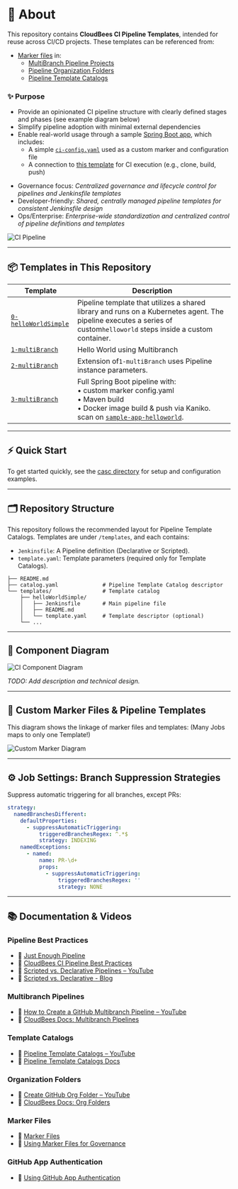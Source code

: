 # 🧪 About

This repository contains **CloudBees CI Pipeline Templates**, intended for reuse across CI/CD projects. These templates can be referenced from:

- [Marker files](https://docs.cloudbees.com/docs/cloudbees-ci/latest/pipelines/pipeline-as-code#custom-pac-scripts) in:
  - [MultiBranch Pipeline Projects](https://docs.cloudbees.com/docs/cloudbees-ci/latest/pipelines/pipeline-as-code#_multibranch_pipeline_projects)
  - [Pipeline Organization Folders](https://docs.cloudbees.com/docs/cloudbees-ci/latest/pipelines/pipeline-as-code#_organization_folders)
  - [Pipeline Template Catalogs](https://docs.cloudbees.com/docs/cloudbees-ci/latest/pipeline-templates-user-guide/)

### ✨ Purpose

- Provide an opinionated CI pipeline structure with clearly defined stages and phases (see example diagram below)
- Simplify pipeline adoption with minimal external dependencies
- Enable real-world usage through a sample [Spring Boot app](https://github.com/cb-ci-templates/sample-app-spring-boot-maven), which includes:
  - A simple [`ci-config.yaml`](https://github.com/cb-ci-templates/sample-app-spring-boot-maven/blob/main/ci-config.yaml) used as a custom marker and configuration file
  - A connection to [this template](https://github.com/cb-ci-templates/ci-templates/blob/main/templates/mavenMultiBranch/Jenkinsfile) for CI execution (e.g., clone, build, push)
* Governance focus: *Centralized governance and lifecycle control for pipelines and Jenkinsfile templates*
* Developer-friendly: *Shared, centrally managed pipeline templates for consistent Jenkinsfile design*
* Ops/Enterprise: *Enterprise-wide standardization and centralized control of pipeline definitions and templates*

![CI Pipeline](images/CI-Pipeline-1.png)

---

## 📦 Templates in This Repository


| Template                                             | Description                                                                                                                                                                                                                  |
| ---------------------------------------------------- | ---------------------------------------------------------------------------------------------------------------------------------------------------------------------------------------------------------------------------- |
| [`0-helloWorldSimple`](templates/0-helloWorldSimple) | Pipeline template that utilizes a shared library and runs on a Kubernetes agent. The pipeline executes a series of custom`helloworld`  steps inside a custom container.                                                      |
| [`1-multiBranch`](templates/1-multiBranch)           | Hello World using Multibranch                                                                                                                                                                                                |
| [`2-multiBranch`](templates/2-multiBranch)           | Extension of`1-multiBranch` uses Pipeline instance parameters.                                                                                                                                                               |
| [`3-multiBranch`](templates/3-multiBranch)           | Full Spring Boot pipeline with:<br>• custom marker config.yaml <br>• Maven build <br>• Docker image build & push via Kaniko. scan on [`sample-app-helloworld`](https://github.com/cb-ci-templates/sample-app-helloworld). |

---

## ⚡ Quick Start

To get started quickly, see the [casc directory](casc/) for setup and configuration examples.

---

## 🗂️ Repository Structure

This repository follows the recommended layout for Pipeline Template Catalogs. Templates are under `/templates`, and each contains:

- `Jenkinsfile`: A Pipeline definition (Declarative or Scripted).
- `template.yaml`: Template parameters (required only for Template Catalogs).

```text
├── README.md
├── catalog.yaml              # Pipeline Template Catalog descriptor
└── templates/                # Template catalog
    ├── helloWorldSimple/
    │   ├── Jenkinsfile       # Main pipeline file
    │   ├── README.md
    │   └── template.yaml     # Template descriptor (optional)
    └── ...
```

---

## 🧱 Component Diagram

![CI Component Diagram](images/CI-Component-diagram.png)

_TODO: Add description and technical design._

---

## 🧩 Custom Marker Files & Pipeline Templates

This diagram shows the linkage of marker files and templates:
(Many Jobs maps to only one Template!)

![Custom Marker Diagram](images/CI-Diagramms-CustomMarkerFiles.svg)

---

## ⚙️ Job Settings: Branch Suppression Strategies

Suppress automatic triggering for all branches, except PRs:

```yaml
strategy:
  namedBranchesDifferent:
    defaultProperties:
      - suppressAutomaticTriggering:
          triggeredBranchesRegex: ^.*$
          strategy: INDEXING
    namedExceptions:
      - named:
          name: PR-\d+
          props:
            - suppressAutomaticTriggering:
                triggeredBranchesRegex: ''
                strategy: NONE
```

---

## 📚 Documentation & Videos

### Pipeline Best Practices

- 📝 [Just Enough Pipeline](https://www.jenkins.io/blog/2021/10/26/just-enough-pipeline/)
- 📘 [CloudBees CI Pipeline Best Practices](https://docs.cloudbees.com/docs/cloudbees-ci/latest/pipelines/pipeline-best-practices)
- 🎥 [Scripted vs. Declarative Pipelines – YouTube](https://www.youtube.com/watch?v=GJBlskiaRrI=)
- 🧠 [Scripted vs. Declarative - Blog](https://e.printstacktrace.blog/jenkins-scripted-pipeline-vs-declarative-pipeline-the-4-practical-differences/)

### Multibranch Pipelines

- 🎥 [How to Create a GitHub Multibranch Pipeline – YouTube](https://www.youtube.com/watch?v=ZWwmh4gqia4)
- 📘 [CloudBees Docs: Multibranch Pipelines](https://docs.cloudbees.com/docs/cloudbees-ci/latest/pipelines/pipeline-as-code#_multibranch_pipeline_projects)

### Template Catalogs

- 🎥 [Pipeline Template Catalogs – YouTube](https://www.youtube.com/watch?v=pPwI_kTSCmA)
- 📘 [Pipeline Template Catalogs Docs](https://docs.cloudbees.com/docs/cloudbees-ci/latest/pipeline-templates-user-guide/)

### Organization Folders

- 🎥 [Create GitHub Org Folder – YouTube](https://www.youtube.com/watch?v=w5YupbQ1vHI)
- 📘 [CloudBees Docs: Org Folders](https://docs.cloudbees.com/docs/cloudbees-ci/latest/pipelines/pipeline-as-code#_organization_folders)

### Marker Files

- 📘 [Marker Files](https://docs.cloudbees.com/docs/cloudbees-ci/latest/pipelines/pipeline-as-code#custom-pac-scripts)
- 🧠 [Using Marker Files for Governance](https://www.cloudbees.com/blog/ensuring-corporate-standards-pipelines-custom-marker-files)

### GitHub App Authentication

- 🔐 [Using GitHub App Authentication](https://docs.cloudbees.com/docs/cloudbees-ci/latest/traditional-admin-guide/github-app-auth)
